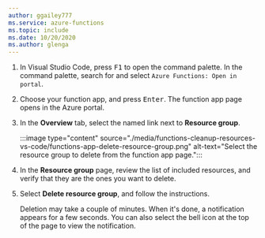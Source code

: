 ```yaml
---
author: ggailey777
ms.service: azure-functions
ms.topic: include
ms.date: 10/20/2020
ms.author: glenga
---
```


1. In Visual Studio Code, press <kbd>F1</kbd> to open the command palette. In the command palette, search for and select `Azure Functions: Open in portal`.

1. Choose your function app, and press <kbd>Enter</kbd>. The function app page opens in the Azure portal.

1. In the **Overview** tab, select the named link next to **Resource group**.

   :::image type="content" source="./media/functions-cleanup-resources-vs-code/functions-app-delete-resource-group.png" alt-text="Select the resource group to delete from the function app page.":::

1. In the **Resource group** page, review the list of included resources, and verify that they are the ones you want to delete.
 
1. Select **Delete resource group**, and follow the instructions.

   Deletion may take a couple of minutes. When it's done, a notification appears for a few seconds. You can also select the bell icon at the top of the page to view the notification.